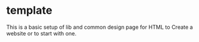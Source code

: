 # template
This is a basic setup of lib and common design page for HTML to Create a website or to start with one.
